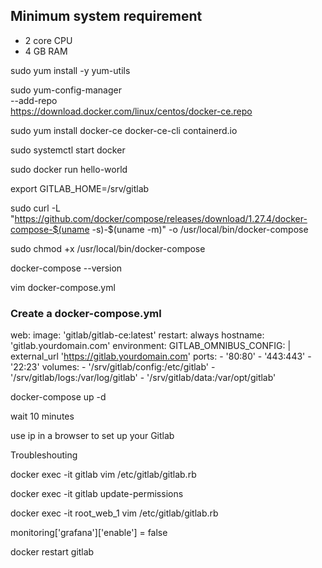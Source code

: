 ## Minimum system requirement
- 2 core CPU
- 4 GB RAM


sudo yum install -y yum-utils

sudo yum-config-manager \
    --add-repo \
    https://download.docker.com/linux/centos/docker-ce.repo

sudo yum install docker-ce docker-ce-cli containerd.io

sudo systemctl start docker

sudo docker run hello-world

export GITLAB_HOME=/srv/gitlab

sudo curl -L "https://github.com/docker/compose/releases/download/1.27.4/docker-compose-$(uname -s)-$(uname -m)" -o /usr/local/bin/docker-compose

sudo chmod +x /usr/local/bin/docker-compose

docker-compose --version

vim docker-compose.yml

### Create a docker-compose.yml

web:
  image: 'gitlab/gitlab-ce:latest'
  restart: always
  hostname: 'gitlab.yourdomain.com'
  environment:
    GITLAB_OMNIBUS_CONFIG: |
      external_url 'https://gitlab.yourdomain.com'
  ports:
    - '80:80'
    - '443:443'
    - '22:23'
  volumes:
    - '/srv/gitlab/config:/etc/gitlab'
    - '/srv/gitlab/logs:/var/log/gitlab'
    - '/srv/gitlab/data:/var/opt/gitlab'
    
docker-compose up -d

wait 10 minutes

use ip in a browser to set up your Gitlab


Troubleshouting

docker exec -it gitlab vim /etc/gitlab/gitlab.rb

docker exec -it gitlab update-permissions

docker exec -it root_web_1 vim /etc/gitlab/gitlab.rb

monitoring['grafana']['enable'] = false

docker restart gitlab

